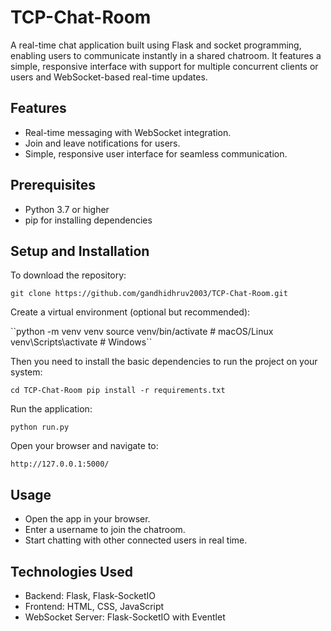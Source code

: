 # TCP-Chat-Room
A real-time chat application built using Flask and socket programming, enabling users to communicate instantly in a shared chatroom. It features a simple, responsive interface with support for multiple concurrent clients or users and WebSocket-based real-time updates.

## Features

- Real-time messaging with WebSocket integration.
- Join and leave notifications for users.
- Simple, responsive user interface for seamless communication.

## Prerequisites 

- Python 3.7 or higher
- pip for installing dependencies

## Setup and Installation 

To download the repository:

`git clone https://github.com/gandhidhruv2003/TCP-Chat-Room.git`

Create a virtual environment (optional but recommended):

\``python -m venv venv
source venv/bin/activate    # macOS/Linux
venv\Scripts\activate       # Windows``

Then you need to install the basic dependencies to run the project on your system:

`cd TCP-Chat-Room
pip install -r requirements.txt`

Run the application:

`python run.py`

Open your browser and navigate to:

`http://127.0.0.1:5000/`

## Usage

- Open the app in your browser.
- Enter a username to join the chatroom.
- Start chatting with other connected users in real time.

## Technologies Used
- Backend: Flask, Flask-SocketIO
- Frontend: HTML, CSS, JavaScript
- WebSocket Server: Flask-SocketIO with Eventlet
